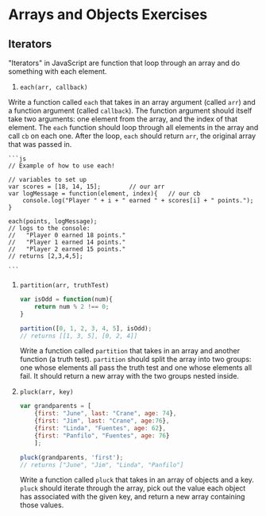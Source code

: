 # Arrays and Objects Exercises



## Iterators

"Iterators" in JavaScript are function that loop through an array and do something with each element.

1. `each(arr, callback)`

Write a function called `each` that takes in an array argument (called `arr`) and a function argument (called `callback`). The function argument should itself take two arguments: one element from the array, and the index of that element.  The `each` function should loop through all elements in the array and call `cb` on each one. After the loop, `each` should return `arr`, the original array that was passed in.

	```js
	// Example of how to use each!

	// variables to set up
	var scores = [18, 14, 15];        // our arr
	var logMessage = function(element, index){   // our cb
		console.log("Player " + i + " earned " + scores[i] + " points.");
	}

	each(points, logMessage); 
	// logs to the console:
	//   "Player 0 earned 18 points."
	//   "Player 1 earned 14 points."
	//   "Player 2 earned 15 points."
	// returns [2,3,4,5];

	```


1. `partition(arr, truthTest)`


	```js
	var isOdd = function(num){
		return num % 2 !== 0;
	}

	partition([0, 1, 2, 3, 4, 5], isOdd);
	// returns [[1, 3, 5], [0, 2, 4]]
	```

	Write a function called `partition` that takes in an array and another function (a truth test).  `partition` should split the array into two groups: one whose elements all pass the truth test and one whose elements all fail. It should return a new array with the two groups nested inside.



1. `pluck(arr, key)`

	```js
	var grandparents = [
		{first: "June", last: "Crane", age: 74},
		{first: "Jim", last: "Crane", age:76},
		{first: "Linda", "Fuentes", age: 62},
		{first: "Panfilo", "Fuentes", age: 76}
		];

	pluck(grandparents, 'first');
	// returns ["June", "Jim", "Linda", "Panfilo"]
	```

	Write a function called `pluck` that takes in an array of objects and a key. `pluck` should iterate through the array, pick out the value each object has associated with the given key, and return a new array containing those values.
